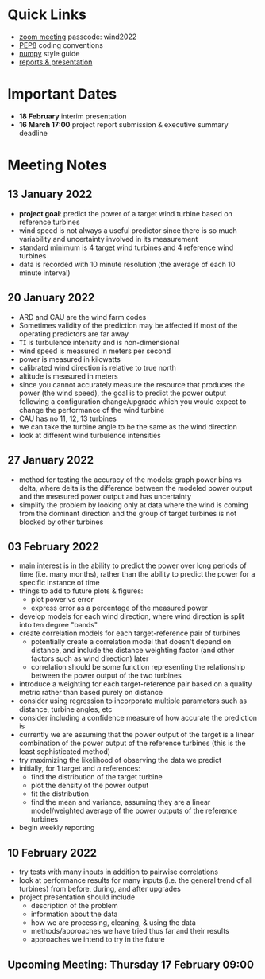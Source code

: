 # Quick Links
- [zoom meeting](https://ed-ac-uk.zoom.us/j/87477169710)  passcode: wind2022
- [PEP8](https://www.python.org/dev/peps/pep-0008/) coding conventions
- [numpy](https://numpydoc.readthedocs.io/en/latest/format.html) style guide
- [reports & presentation](https://www.overleaf.com/2638667994ssjctncpsmvh)

# Important Dates
- **18 February** interim presentation
- **16 March 17:00** project report submission & executive summary deadline

# Meeting Notes
## 13 January 2022
- **project goal**: predict the power of a target wind turbine based on
  reference turbines
- wind speed is not always a useful predictor since there is so much variability
  and uncertainty involved in its measurement
- standard minimum is 4 target wind turbines and 4 reference wind turbines
- data is recorded with 10 minute resolution (the average of each 10 minute
  interval)

## 20 January 2022
- ARD and CAU are the wind farm codes
- Sometimes validity of the prediction may be affected if most of the operating
  predictors are far away
- `TI` is turbulence intensity and is non-dimensional
- wind speed is measured in meters per second
- power is measured in kilowatts
- calibrated wind direction is relative to true north
- altitude is measured in meters
- since you cannot accurately measure the resource that produces the power (the
  wind speed), the goal is to predict the power output following a configuration
  change/upgrade which you would expect to change the performance of the wind
  turbine
- CAU has no 11, 12, 13 turbines
- we can take the turbine angle to be the same as the wind direction
- look at different wind turbulence intensities

## 27 January 2022
- method for testing the accuracy of the models: graph power bins vs delta,
  where delta is the difference between the modeled power output and the
  measured power output and has uncertainty
- simplify the problem by looking only at data where the wind is coming from the
  dominant direction and the group of target turbines is not blocked by other
  turbines
 
## 03 February 2022
- main interest is in the ability to predict the power over long periods of time
  (i.e. many months), rather than the ability to predict the power for a
  specific instance of time
- things to add to future plots & figures:
  - plot power vs error
  - express error as a percentage of the measured power
- develop models for each wind direction, where wind direction is split into ten
  degree "bands"
- create correlation models for each target-reference pair of turbines
  - potentially create a correlation model that doesn't depend on distance, and
    include the distance weighting factor (and other factors such as wind
    direction) later
  - correlation should be some function representing the relationship between
    the power output of the two turbines
- introduce a weighting for each target-reference pair based on a quality metric
  rather than based purely on distance
- consider using regression to incorporate multiple parameters such as distance,
  turbine angles, etc
- consider including a confidence measure of how accurate the prediction is
- currently we are assuming that the power output of the target is a linear
  combination of the power output of the reference turbines (this is the least
  sophisticated method)
- try maximizing the likelihood of observing the data we predict
- initially, for 1 target and _n_ references:
  - find the distribution of the target turbine
  - plot the density of the power output
  - fit the distribution
  - find the mean and variance, assuming they are a linear model/weighted
    average of the power outputs of the reference turbines
- begin weekly reporting

## 10 February 2022
- try tests with many inputs in addition to pairwise correlations
- look at performance results for many inputs (i.e. the general trend of all
  turbines) from before, during, and after upgrades
- project presentation should include
  - description of the problem
  - information about the data
  - how we are processing, cleaning, & using the data
  - methods/approaches we have tried thus far and their results
  - approaches we intend to try in the future

## Upcoming Meeting: Thursday 17 February 09:00
